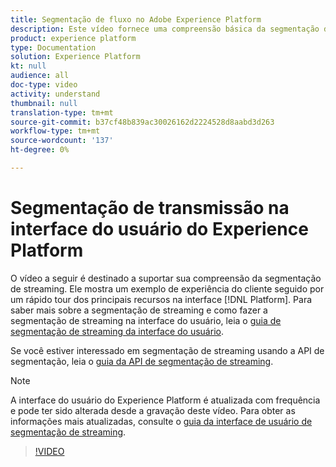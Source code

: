 ```yaml
---
title: Segmentação de fluxo no Adobe Experience Platform
description: Este vídeo fornece uma compreensão básica da segmentação de streaming no Adobe Experience Platform e descreve como fazer a segmentação de streaming usando a interface do usuário da plataforma.
product: experience platform
type: Documentation
solution: Experience Platform
kt: null
audience: all
doc-type: video
activity: understand
thumbnail: null
translation-type: tm+mt
source-git-commit: b37cf48b839ac30026162d2224528d8aabd3d263
workflow-type: tm+mt
source-wordcount: '137'
ht-degree: 0%

---
```



# Segmentação de transmissão na interface do usuário do Experience Platform

O vídeo a seguir é destinado a suportar sua compreensão da segmentação de streaming. Ele mostra um exemplo de experiência do cliente seguido por um rápido tour dos principais recursos na interface [!DNL Platform]. Para saber mais sobre a segmentação de streaming e como fazer a segmentação de streaming na interface do usuário, leia o [guia de segmentação de streaming da interface do usuário](../ui/streaming-segmentation.md).

Se você estiver interessado em segmentação de streaming usando a API de segmentação, leia o [guia da API de segmentação de streaming](../api/streaming-segmentation.md).

>[!NOTE]
>
>A interface do usuário do Experience Platform é atualizada com frequência e pode ter sido alterada desde a gravação deste vídeo. Para obter as informações mais atualizadas, consulte o [guia da interface de usuário de segmentação de streaming](../ui/streaming-segmentation.md).

>[!VIDEO](https://video.tv.adobe.com/v/36184?quality=12&learn=on)